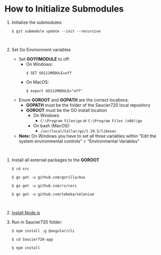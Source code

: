 # How to Initialize Submodules
1. Initialize the submodules:

    ```
    $ git submodule update --init --recursive
    ```
    <br>


2. Set Go Environment variables
   
   - Set **GO111MODULE** to off:
     - On Windows:
        ```
        $ SET GO111MODULE=off
        ```
     - On MacOS:
        ```
        $ export GO111MODULE="off"
        ```
   - Enure **GOROOT** and **GOPATH** are the correct locations:
     - **GOPATH** must be the folder of the Saucier720 local repository
     - **GOROOT** must be the GO install location
       - On Windows:
         - ```C:\Program Files\go``` or ```C:\Program Files (x86)\go```
       - On bash (MacOS):
         - ``` /usr/local/Cellar/go/1.19.5/libexec ```
    - **Note:** On Windows you have to set all three variables within "Edit the system environmental controls" > "Environmental Variables" 
<br>


1. Install all external packages to the **GOROOT**
    ```
    $ cd src
    ```
    ```
    $ go get -u github.com/gorilla/mux
    ```
    ```
    $ go get -u github.com/rs/cors
    ```
    ```
    $ go get -u github.com/tebeka/selenium
    ```
    <br>

2. [Install Node.js](https://nodejs.org/en/download/)
   <br>

3. Run in Saucier720 folder:
   ``` 
   $ npm install -g @angular/cli
   ```
   ```
   $ cd Saucier720-app
   ```
   ```
   $ npm install
   ```